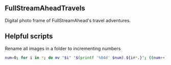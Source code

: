 ## FullStreamAheadTravels

Digital photo frame of FullStreamAhead's travel adventures.

## Helpful scripts

Rename all images in a folder to incrementing numbers

```sh
num=0; for i in *; do mv "$i" "$(printf '%04d' $num).${i#*.}"; ((num++)); done
```
